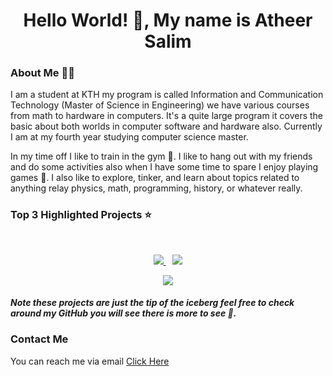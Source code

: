 <h1 align="center">Hello World! 👋, My name is Atheer Salim</h1>

### About Me 🚶‍♂️
I am a student at KTH my program is called Information and Communication Technology (Master of Science in Engineering) we have various courses from math to hardware in computers. It's a quite large program it covers the basic about both worlds in computer software and hardware also. Currently I am at my fourth year studying computer science master.

In my time off I like to train in the gym 💪. I like to hang out with my friends and do some activities also when I have some time to spare I enjoy playing games 👾. I also like to explore, tinker, and learn about topics related to anything relay physics, math, programming, history, or whatever really.

### Top 3 Highlighted Projects ⭐️  
<br>
<div>  
<p align="center">
<a href="https://github.com/Atheer2104/anime-tracker">
<img src="https://github-readme-stats.vercel.app/api/pin/?username=atheer2104&repo=Anime-tracker&show_owner=true&theme=react" />
</a>
&ensp;
<a href="https://github.com/Atheer2104/Motivation-Quotes-Widget">
<img src="https://github-readme-stats.vercel.app/api/pin/?username=atheer2104&repo=Motivation-Quotes-Widget&show_owner=true&theme=react" />
</a>

<p align="center">
<a href="https://github.com/Atheer2104/MotivationalApp">
<img src="https://github-readme-stats.vercel.app/api/pin/?username=atheer2104&repo=MotivationalApp&show_owner=true&theme=react" />
</a>
</p>
</div>
	
#### _Note these projects are just the tip of the iceberg feel free to check around my GitHub you will see there is more to see 👀._

### Contact Me
You can reach me via email [Click Here](mailto:atheer2104@protonmail.com?subject=GitHub)


	
